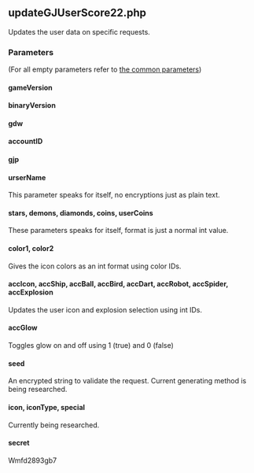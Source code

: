 ## updateGJUserScore22.php
Updates the user data on specific requests.
### Parameters
(For all empty parameters refer to [the common parameters](common_parameters.md))
#### gameVersion
#### binaryVersion
#### gdw
#### accountID
#### gjp
#### urserName
This parameter speaks for itself, no encryptions just as plain text.
#### stars, demons, diamonds, coins, userCoins
These parameters speaks for itself, format is just a normal int value.
#### color1, color2
Gives the icon colors as an int format using color IDs.
#### accIcon, accShip, accBall, accBird, accDart, accRobot, accSpider, accExplosion
Updates the user icon and explosion selection using int IDs.
#### accGlow
Toggles glow on and off using 1 (true) and 0 (false)
#### seed
An encrypted string to validate the request. Current generating method is being researched.
#### icon, iconType, special
Currently being researched.
#### secret
Wmfd2893gb7

